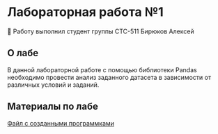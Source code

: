 # Лабораторная работа №1

🤖 Работу выполнил студент группы СТС-511 Бирюков Алексей

## О лабе
В данной лабораторной работе с помощью библиотеки Pandas необходимо провести анализ заданного датасета в зависимости от различных условий и заданий.

## Материалы по лабе
[Файл с созданными программками](https://github.com/birukovalex44/IntroML-Biryukov/blob/main/homework_1/homework1_Biryukov.ipynb)

